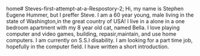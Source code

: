 home# Steves-first-attempt-at-a-Respostory-2; Hi, my name is Stephen Eugene Hummer, but I preffer Steve. I am a 60 year young, male living in the state of Washington,in the great country of USA! I live in a alone in a one bedroom apartment with my 8 year old cat, named Bella. I love playing computer and video games, building, repasir,maintain, and use home computers. I am currently on S.S.I disability. I am looking for a part time job, hopefully in the computer field.
I have written a short introduction.
